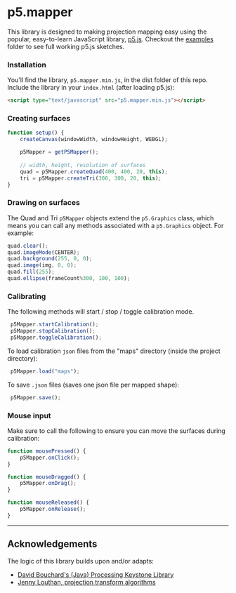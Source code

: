  
 
 # p5.mapper

 This library is designed to making projection mapping easy using the popular, easy-to-learn JavaScript library, [p5.js](https://p5js.org/). Checkout the [examples](examples) folder to see full working p5.js sketches.

 ### Installation
 You'll find the library, `p5.mapper.min.js`, in the dist folder of this repo. Include the library in your `index.html` (after loading p5.js):

 ```html
 <script type="text/javascript" src="p5.mapper.min.js"></script>
 ```

### Creating surfaces
```javascript
function setup() {
    createCanvas(windowWidth, windowHeight, WEBGL);

    p5Mapper = getP5Mapper();
    
    // width, height, resolution of surfaces
    quad = p5Mapper.createQuad(400, 400, 20, this);
    tri = p5Mapper.createTri(300, 300, 20, this);   
}
```

### Drawing on surfaces
The Quad and Tri `p5Mapper` objects extend the `p5.Graphics` class, which means you can call any methods associated with a `p5.Graphics` object. For example:

```javascript
quad.clear();
quad.imageMode(CENTER);
quad.background(255, 0, 0);
quad.image(img, 0, 0);
quad.fill(255);
quad.ellipse(frameCount%300, 100, 100);
```

### Calibrating

The following methods will start / stop / toggle calibration mode.

```javascript
 p5Mapper.startCalibration();
 p5Mapper.stopCalibration();
 p5Mapper.toggleCalibration();
 ```

To load calibration `json` files from the "maps" directory (inside the project directory):

```javascript
 p5Mapper.load("maps");
```

To save `.json` files (saves one json file per mapped shape):

```javascript
 p5Mapper.save();
```

### Mouse input
Make sure to call the following to ensure you can move the surfaces during calibration:

```javascript
function mousePressed() {
    p5Mapper.onClick();
}

function mouseDragged() {
    p5Mapper.onDrag();
}

function mouseReleased() {
    p5Mapper.onRelease();
}
```


---

 ## Acknowledgements

 The logic of this library builds upon and/or adapts:
 * [David Bouchard's (Java) Processing Keystone Library](http://keystonep5.sourceforge.net/)
 * [Jenny Louthan, projection transform algorithms](https://github.com/jlouthan/perspective-transform) 

